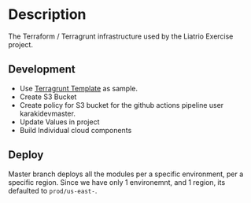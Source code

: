 # Description

The Terraform / Terragrunt infrastructure used by the Liatrio Exercise project. 

## Development 

- Use [Terragrunt Template](https://github.com/gruntwork-io/terragrunt-infrastructure-live-example) as sample. 
- Create S3 Bucket
- Create policy for S3 bucket for the github actions pipeline user karakidevmaster.
- Update Values in project
- Build Individual cloud components


## Deploy

Master branch deploys all the modules per a specific environment, per a specific region. Since we have only 1 environemnt, and 1 region, its defaulted to `prod/us-east-`. 